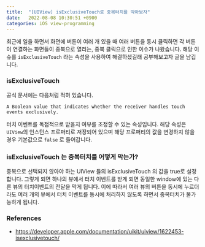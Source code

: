 ```yaml
---
title:  "[UIView] isExclusiveTouch로 중복터치를 막아보자"
date:   2022-08-08 10:30:51 +0900
categories: iOS view-programming
---
```




최근에 일을 하면서 화면에 버튼이 여러 개 있을 때 여러 버튼을 동시 클릭하면 각 버튼이 연결하는 화면들이 중복으로 열리는, 중복 클릭으로 인한 이슈가 나왔습니다. 해당 이슈를 `isExclusiveTouch` 라는 속성을 사용하여 해결하셨길래 공부해보고자 글을 남깁니다. 

### isExclusiveTouch 

공식 문서에는 다음처럼 적혀 있습니다.

```
A Boolean value that indicates whether the receiver handles touch events exclusively.
```

터치 이벤트를 독점적으로 받을지 여부를 조정할 수 있는 속성입니다. 해당 속성은 `UIView`의 인스턴스 프로퍼티로 저장되어 있으며 해당 프로퍼티의 값을 변경하지 않을 경우 기본값으로 `false` 로 들어갑니다.  



### isExclusiveTouch 는 중복터치를 어떻게 막는가?

중복으로 선택되지 않아야 하는 UIView 들의 isExclusiveTouch 의 값을 true로 설정합니다. 그렇게 되면 하나의 뷰에서 터치 이벤트를 받게 되면 동일한 window에 있는 다른 뷰의 터치이벤트의 전달을 막게 됩니다. 이에 따라서 여러 뷰의 버튼을 동시에 누르더라도 여러 개의 뷰에서 터치 이벤트를 동시에 처리하지 않도록 하면서 중복터치가 불가능하게 됩니다. 



### References

- https://developer.apple.com/documentation/uikit/uiview/1622453-isexclusivetouch/